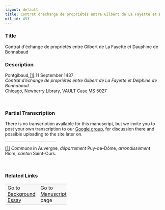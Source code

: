 ```yaml
---  
layout: default  
title: Contrat d'échange de propriétés entre Gilbert de La Fayette et Dauphine de Bonnabaud  
utl_id: 493
---
```


### Title

Contrat d'échange de propriétés entre Gilbert de La Fayette et Dauphine de Bonnabaud

### Description

<p>Pontgibaud,<a href="#_ftn1" id="_ftnref1" name="_ftnref1" title="">[1]</a> 11 September 1437<br /><em>Contrat d’échange de propriétés entre Gilbert de La Fayette et Delphine de Bonnabaud</em><br />
Chicago, Newberry Library, VAULT Case MS 5027</p>
<p> </p>


### Partial Transcription

<p>There is no transcription available for this manuscript, but we invite you to post your own transcription to our <a href="https://paleography.library.utoronto.ca/content/group-work">Google group</a>, for discussion there and possible uploading to the site later on.</p>
<div>
<hr align="left" size="1" width="33%" /><div id="ftn1">
<a href="#_ftnref1" name="_ftn1" title="" id="_ftn1">[1]</a> <em>Commune</em> in Auvergne, <em>département</em> Puy-de-Dôme, <em>arrondissement</em> Riom, <em>canton</em> Saint-Ours.
</div>
</div>
<p> </p>


### Related Links

<table border="0.5" cellpadding="1" cellspacing="1" style="width: 200px; background-color:#F8F8F8;">
    <tbody style="border-color:#ccc">
        <tr style="border-color:#ccc">
            <td>Go to <a href="https://centerfordigitalhumanities.github.io/Newberry-French-paleography/essay/493" target="_blank">Background Essay</a></td>
            <td>Go to <a href="https://centerfordigitalhumanities.github.io/Newberry-French-paleography/www/record.html?id=493" target="_blank">Manuscript</a> page</td>
        </tr>
    </tbody>
</table>
